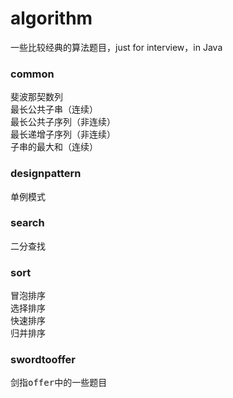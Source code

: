 algorithm
=========

一些比较经典的算法题目，just for interview，in Java


### common

<pre>
斐波那契数列
最长公共子串（连续）
最长公共子序列（非连续）
最长递增子序列（非连续）
子串的最大和（连续）
</pre>

### designpattern

<pre>
单例模式
</pre>

### search

<pre>
二分查找
</pre>

### sort

<pre>
冒泡排序
选择排序
快速排序
归并排序
</pre>

### swordtooffer

<pre>
剑指offer中的一些题目
</pre>
